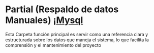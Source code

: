   #  Partial (Respaldo de datos Manuales) ¡[Mysql](https://img.shields.io/badge/MySQL-00000F?style=for-the-badge&logo=mysql&logoColor=white)

Esta Carpeta función principal es servir como una referencia clara y estructurada sobre los datos que maneja el sistema, lo que facilita la comprensión y el mantenimiento del proyecto
